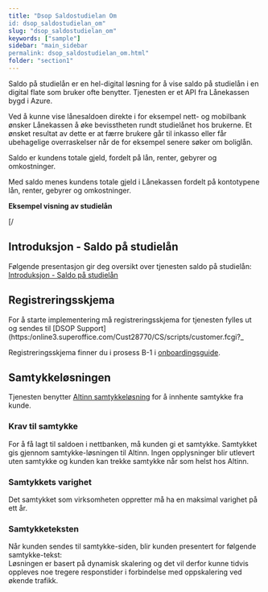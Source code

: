 ```yaml
---
title: "Dsop Saldostudielan Om
id: dsop_saldostudielan_om"
slug: "dsop_saldostudielan_om"
keywords: ["sample"]
sidebar: "main_sidebar
permalink: dsop_saldostudielan_om.html"
folder: "section1"
---
```


Saldo på studielån er en hel-digital løsning for å vise saldo på studielån i en digital flate som bruker ofte benytter. Tjenesten er et API fra Lånekassen bygd i Azure.

Ved å kunne vise lånesaldoen direkte i for eksempel nett- og mobilbank ønsker Lånekassen å øke bevisstheten rundt studielånet hos brukerne. Et ønsket resultat av dette er at færre brukere går til inkasso eller får ubehagelige overraskelser når de for eksempel senere søker om boliglån.

Saldo er kundens totale gjeld, fordelt på lån, renter, gebyrer og omkostninger.

Med saldo menes kundens totale gjeld i Lånekassen fordelt på kontotypene lån, renter, gebyrer og omkostninger.

**Eksempel visning av studielån**

[/

## Introduksjon - Saldo på studielån
Følgende presentasjon gir deg oversikt over tjenesten saldo på studielån: [Introduksjon - Saldo på studielån](/assets/DSOP-Introduksjon-til-Saldo-på-studielån.pdf)

## Registreringsskjema

For å starte implementering må registreringsskjema for tjenesten fylles ut og sendes til [DSOP Support](https:/online3.superoffice.com/Cust28770/CS/scripts/customer.fcgi?_

Registreringsskjema finner du i prosess B-1 i [onboardingsguide](https:/dokumentasjon.dsop.no/saldo-studielan/dsop_saldostudielan_onboarding#b---registrering-og-avtaleinng%C3%A5else).

## Samtykkeløsningen
Tjenesten benytter [Altinn samtykkeløsning](https:/altinn.github.io/docs/utviklingsguider/samtykke/datakonsument/) for å innhente samtykke fra kunde.

### Krav til samtykke

For å få lagt til saldoen i nettbanken, må kunden gi et samtykke. Samtykket gis gjennom samtykke-løsningen til Altinn. Ingen opplysninger blir utlevert uten samtykke og kunden kan trekke samtykke når som helst hos Altinn.

### Samtykkets varighet

Det samtykket som virksomheten oppretter må ha en maksimal varighet på ett år.

### Samtykketeksten

Når kunden sendes til samtykke-siden, blir kunden presentert for følgende samtykke-tekst:<br  /> 
Løsningen er basert på dynamisk skalering og det vil derfor kunne tidvis oppleves noe tregere responstider i forbindelse med oppskalering ved økende trafikk.
